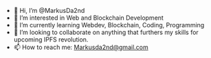 - 👋 Hi, I’m @MarkusDa2nd
- 👀 I’m interested in Web and Blockchain Development 
- 🌱 I’m currently learning Webdev, Blockchain, Coding, Programming 
- 💞️ I’m looking to collaborate on anything that furthers my skills for upcoming IPFS revolution. 
- 📫 How to reach me: Markusda2nd@gmail.com 

<!---
MarkusDa2nd/MarkusDa2nd is a ✨ special ✨ repository because its `README.md` (this file) appears on your GitHub profile.
You can click the Preview link to take a look at your changes.
--->
